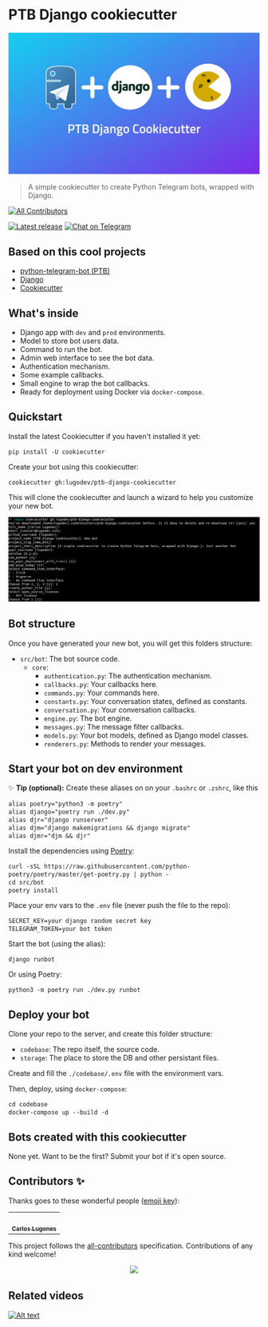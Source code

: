 # PTB Django cookiecutter

![PTB Django Cookiecutter](docs/cover.jpg)

> A simple cookiecutter to create Python Telegram bots, wrapped with Django.

<!-- ALL-CONTRIBUTORS-BADGE:START - Do not remove or modify this section -->
[![All Contributors](https://img.shields.io/badge/all_contributors-1-orange.svg?style=flat-square)](#contributors)
<!-- ALL-CONTRIBUTORS-BADGE:END -->

[![Latest release](https://img.shields.io/github/release/lugodev/ptb-django-cookiecutter.svg)](https://github.com/lugodev/ptb-django-cookiecutter/releases)
[![Chat on Telegram](https://img.shields.io/badge/Chat%20on-Telegram-brightgreen.svg)](https://t.me/LugodevChat)

## Based on this cool projects

* [python-telegram-bot (PTB)](https://python-telegram-bot.org)
* [Django](https://djangoproject.com)
* [Cookiecutter](https://cookiecutter.readthedocs.io)

## What's inside

* Django app with `dev` and `prod` environments.
* Model to store bot users data.
* Command to run the bot.
* Admin web interface to see the bot data.
* Authentication mechanism.
* Some example callbacks.
* Small engine to wrap the bot callbacks.
* Ready for deployment using Docker via `docker-compose`.

## Quickstart

Install the latest Cookiecutter if you haven't installed it yet:

    pip install -U cookiecutter

Create your bot using this cookiecutter:

    cookiecutter gh:lugodev/ptb-django-cookiecutter

This will clone the cookiecutter and launch a wizard to help you customize your new bot.

![Installation](docs/terminal0.png)

## Bot structure

Once you have generated your new bot, you will get this folders structure:

* `src/bot`: The bot source code.
    * `core`:
        * `authentication.py`: The authentication mechanism.
        * `callbacks.py`: Your callbacks here.
        * `commands.py`: Your commands here.
        * `constants.py`: Your conversation states, defined as constants.
        * `conversation.py`: Your conversation callbacks.
        * `engine.py`: The bot engine.
        * `messages.py`: The message filter callbacks.
        * `models.py`: Your bot models, defined as Django model classes.
        * `renderers.py`: Methods to render your messages.

## Start your bot on dev environment

✨ **Tip (optional):** Create these aliases on on your `.bashrc` or `.zshrc`, like this

    alias poetry="python3 -m poetry"
    alias django="poetry run ./dev.py"
    alias djr="django runserver"
    alias djm="django makemigrations && django migrate"
    alias djmr="djm && djr"

Install the dependencies using [Poetry](https://python-poetry.org):

    curl -sSL https://raw.githubusercontent.com/python-poetry/poetry/master/get-poetry.py | python -
    cd src/bot
    poetry install

Place your env vars to the `.env` file (never push the file to the repo):

    SECRET_KEY=your django random secret key
    TELEGRAM_TOKEN=your bot token

Start the bot (using the alias):

    django runbot

Or using Poetry:

    python3 -m poetry run ./dev.py runbot

## Deploy your bot

Clone your repo to the server, and create this folder structure:

* `codebase`: The repo itself, the source code.
* `storage`: The place to store the DB and other persistant files.

Create and fill the `./codebase/.env` file with the environment vars.

Then, deploy, using `docker-compose`:

    cd codebase
    docker-compose up --build -d

## Bots created with this cookiecutter

None yet. Want to be the first? Submit your bot if it's open source.

## Contributors ✨

Thanks goes to these wonderful people ([emoji key](https://allcontributors.org/docs/en/emoji-key)):

<!-- ALL-CONTRIBUTORS-LIST:START - Do not remove or modify this section -->
<!-- prettier-ignore-start -->
<!-- markdownlint-disable -->
<table>
  <tr>
    <td align="center"><a href="http://lugodev.com"><img src="https://avatars.githubusercontent.com/u/18733370?v=4" width="100px;" alt=""/><br /><sub><b>Carlos Lugones</b></sub></a></td>
  </tr>
</table>

<!-- markdownlint-restore -->
<!-- prettier-ignore-end -->

<!-- ALL-CONTRIBUTORS-LIST:END -->

This project follows the [all-contributors](https://github.com/all-contributors/all-contributors) specification. Contributions of any kind welcome!

<p align="center">
    <img src="http://ForTheBadge.com/images/badges/made-with-python.svg">
</p>

## Related videos

[![Alt text](https://img.youtube.com/vi/3mlE6QGyx78/0.jpg)](https://www.youtube.com/watch?v=3mlE6QGyx78)
